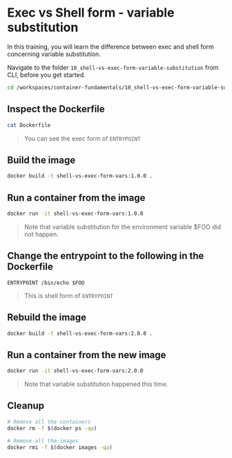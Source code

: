 # Exec vs Shell form - variable substitution

In this training, you will learn the difference between exec and shell form concerning variable substitution.

Navigate to the folder `10_shell-vs-exec-form-variable-substitution` from CLI, before you get started.

```bash
cd /workspaces/container-fundamentals/10_shell-vs-exec-form-variable-substitution
```

## Inspect the Dockerfile

```bash
cat Dockerfile
```

> You can see the exec form of `ENTRYPOINT`

## Build the image

```bash
docker build -t shell-vs-exec-form-vars:1.0.0 .
```

## Run a container from the image

```bash
docker run -it shell-vs-exec-form-vars:1.0.0
```

> Note that variable substitution for the environment variable $FOO did not happen.

## Change the entrypoint to the following in the Dockerfile

```docker
ENTRYPOINT /bin/echo $FOO
```

> This is shell form of `ENTRYPOINT`

## Rebuild the image

```bash
docker build -t shell-vs-exec-form-vars:2.0.0 .
```

## Run a container from the new image

```bash
docker run -it shell-vs-exec-form-vars:2.0.0
```

> Note that variable substitution happened this time.

## Cleanup

```bash
# Remove all the containers
docker rm -f $(docker ps -qa)

# Remove all the images
docker rmi -f $(docker images -qa)
```
